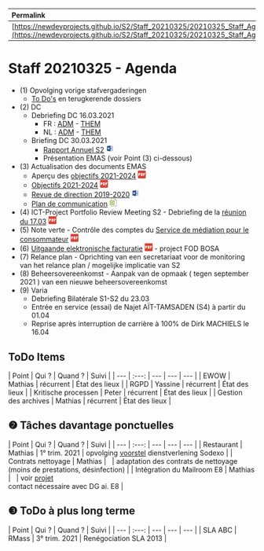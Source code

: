 <link rel="stylesheet" href="https://newdevprojects.github.io/S2/S2.css">
<link rel="stylesheet" href="S2.css">

&nbsp;

&nbsp;

| Permalink |
| :--- |
| [https://newdevprojects.github.io/S2/Staff_20210325/20210325_Staff_Agenda.html](https://newdevprojects.github.io/S2/Staff_20210325/20210325_Staff_Agenda.html) | 

# Staff 20210325 - Agenda

* (1) Opvolging vorige stafvergaderingen
	* [To Do's](#todo) en terugkerende dossiers
* (2) DC 
	* Debriefing DC 16.03.2021
		* FR : [ADM](https://newdevprojects.github.io/S2/Staff/20210316_Adm_FR.pdf) - [THEM](https://newdevprojects.github.io/S2/Staff/20210316_Them_FR.pdf)
		* NL : [ADM](https://newdevprojects.github.io/S2/Staff/20210316_Adm_NL.pdf) - [THEM](https://newdevprojects.github.io/S2/Staff/20210316_Them_NL.pdf)
	* Briefing DC 30.03.2021
		* [Rapport Annuel S2](Rapport_Annuel_S2_2020_DEF.pdf) ![](word.jpg)  
		* Présentation EMAS (voir Point (3) ci-dessous)
* (3) Actualisation des documents EMAS
	* Aperçu des [objectifs 2021-2024](Apercu_Objectifs_EMAS.pdf) ![](pdf.png)
	* [Objectifs 2021-2024](Objectifs_EMAS_2021-24.pdf) ![](pdf.png)
	* [Revue de direction 2019-2020](Revue_Direction_2019-20.docx) ![](word.jpg)
	* [Plan de communication](Plan_Communication_EMAS_2021.xlsx) ![](excel.png)
* (4) ICT-Project Portfolio Review Meeting S2 - Debriefing de la [réunion du 17.03](ICT_project_portfolio_review.pdf) ![](pdf.png)
* (5) Note verte - Contrôle des comptes du [Service de médiation pour le consommateur](Controle_comptes_Service_Mediation_Conso.pdf) ![](pdf.png)
* (6) [Uitgaande elektronische facturatie](Uitgaande_elektronische_facturatie.pdf) ![](pdf.png) - project FOD BOSA
* (7) Relance plan - Oprichting van een secretariaat voor de monitoring van het relance plan / mogelijke implicatie van S2
* (8) Beheersovereenkomst -  Aanpak van de opmaak ( tegen september 2021 ) van een nieuwe beheersovereenkomst
* (9) Varia
	* Debriefing Bilatérale S1-S2 du 23.03
	* Entrée en service (essai) de Najet AÏT-TAMSADEN (S4) à partir du 01.04
	* Reprise après interruption de carrière à 100% de Dirk MACHIELS le 16.04


<a name="todo"> </a>

## ToDo Items

| Point | Qui ? | Quand ? | Suivi |
| --- | :---: | --- | --- | --- |
| EWOW | Mathias | récurrent | &Eacute;tat des lieux |
| RGPD | Yassine | récurrent | &Eacute;tat des lieux |
| Kritische processen | Peter | récurrent | &Eacute;tat des lieux |
| Gestion des archives | Mathias | récurrent | &Eacute;tat des lieux |

## &#10103; Tâches davantage ponctuelles

| Point | Qui ? | Quand ? | Suivi |
| --- | :---: | --- | --- | --- |
| Restaurant | Mathias | 1° trim. 2021 | opvolging [voorstel](https://newdevprojects.github.io/S2/Staff_20210107/20210107_Sodexo_aangepaste_werking.pdf) dienstverlening Sodexo |
| Contrats nettoyage | Mathias | &nbsp; | adaptation des contrats de nettoyage (moins de prestations, désinfection) |
| Intégration du Mailroom E8 | Mathias | &nbsp; | voir [projet](https://newdevprojects.github.io/S2/Staff_20210204/Nota_verzendingsdienst_E8.pdf)<br>contact nécessaire avec DG ai. E8 |

## &#10104; ToDo à plus long terme

| Point | Qui ? | Quand ? | Suivi |
| --- | :---: | --- | --- | --- |
| SLA ABC | RMass | 3° trim. 2021 | Renégociation SLA 2013 |
